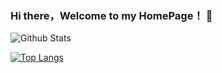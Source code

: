### Hi there，Welcome to my HomePage！ 👋

<!--
**MonsterTTL/MonsterTTL** is a ✨ _special_ ✨ repository because its `README.md` (this file) appears on your GitHub profile.
   I'm an Android Developer.
-->

![Github Stats](https://github-readme-stats.vercel.app/api?username=MonsterTTL&show_icons=true&theme=tokyonight&count_private=true)

[![Top Langs](https://github-readme-stats.vercel.app/api/top-langs/?username=MonsterTTL&hide_progress=true)](https://github.com/anuraghazra/github-readme-stats)
